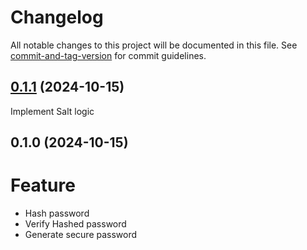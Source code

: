 # Changelog

All notable changes to this project will be documented in this file. See [commit-and-tag-version](https://github.com/absolute-version/commit-and-tag-version) for commit guidelines.

## [0.1.1](https://github.com/Anousack789/simple-hash-password/compare/v0.1.0...v0.1.1) (2024-10-15)
Implement Salt logic

## 0.1.0 (2024-10-15)
# Feature
- Hash password
- Verify Hashed password
- Generate secure password